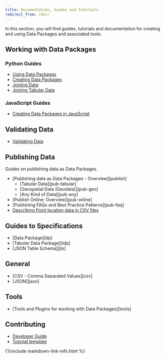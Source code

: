 ```yaml
---
title: Documentation, Guides and Tutorials
redirect_from: /doc/
---
```


In this section, you will find guides, tutorials and documentation for
creating and using Data Packages and associated tools.

## Working with Data Packages

### Python Guides

* [Using Data Packages](./using-data-packages-in-python/)
* [Creating Data Packages](./creating-tabular-data-packages-in-python/)
* [Joining Data](./joining-data-in-python)
* [Joining Tabular Data](./joining-tabular-data-in-python/)

### JavaScript Guides

* [Creating Data Packages in JavaScript](./creating-tabular-data-packages-in-javascript/)

## Validating Data

* [Validating Data](./validating-data/)

## Publishing Data

Guides on publishing data as Data Packages.

* [Publishing data as Data Packages - Overview][publish]
  * [Tabular Data][pub-tabular]
  * [Geospatial Data (Geodata)][pub-geo]
  * [Any Kind of Data][pub-any]
* [Publish Online: Overview][pub-online]
* [Publishing FAQs and Best Practice Patterns][pub-faq]
* [Describing Point location data in CSV files](point-location-data.md)

## Guides to Specifications

* [Data Package][dp]
* [Tabular Data Package][tdp]
* [JSON Table Schema][jts]

## General

* [CSV - Comma Separated Values][csv]
* [JSON][json]

## Tools

* [Tools and Plugins for working with Data Packages][tools]

## Contributing

* [Developer Guide](/guides/developer-guide/)
* [Tutorial template](/guides/tutorial-template/)

{%include markdown-link-refs.html %}

